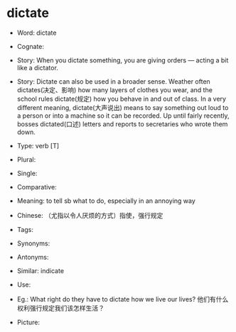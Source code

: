 # dictate

- Word: dictate
- Cognate: 
- Story: When you dictate something, you are giving orders — acting a bit like a dictator.
- Story: Dictate can also be used in a broader sense. Weather often dictates(决定、影响) how many layers of clothes you wear, and the school rules dictate(规定) how you behave in and out of class. In a very different meaning, dictate(大声说出) means to say something out loud to a person or into a machine so it can be recorded. Up until fairly recently, bosses dictated(口述) letters and reports to secretaries who wrote them down.

- Type: verb [T]
- Plural: 
- Single: 
- Comparative: 
- Meaning: to tell sb what to do, especially in an annoying way
- Chinese: （尤指以令人厌烦的方式）指使，强行规定
- Tags: 
- Synonyms: 
- Antonyms: 
- Similar: indicate
- Use: 
- Eg.: What right do they have to dictate how we live our lives? 他们有什么权利强行规定我们该怎样生活？
- Picture: 

